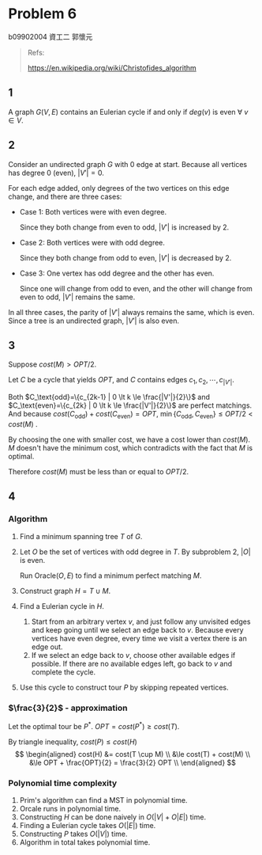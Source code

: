 # Problem 6

b09902004 資工二 郭懷元

> Refs:
>
> https://en.wikipedia.org/wiki/Christofides_algorithm

## 1

A graph $G(V,E)$ contains an Eulerian cycle if and only if $deg(v)$ is even $\forall\ v\in V$.

## 2

Consider an undirected graph $G$ with 0 edge at start. Because all vertices has degree 0 (even), $|V'| = 0$.

For each edge added, only degrees of the two vertices on this edge change, and there are three cases:

- Case 1: Both vertices were with even degree.

  Since they both change from even to odd, $|V'|$ is increased by 2.

- Case 2: Both vertices were with odd degree.

  Since they both change from odd to even, $|V'|$ is decreased by 2.

- Case 3: One vertex has odd degree and the other has even.

  Since one will change from odd to even, and the other will change from even to odd, $|V'|$ remains the same.

In all three cases, the parity of $|V'|$ always remains the same, which is even. Since a tree is an undirected graph, $|V'|$ is also even.

## 3

Suppose $cost(M) \gt OPT/2$.

Let $C$ be a cycle that yields $OPT$, and $C$ contains edges $c_1 , c_2 , \cdots , c_{|V'|}$.

Both $C_\text{odd}=\{c_{2k-1} | 0 \lt k \le \frac{|V'|}{2}\}$ and $C_\text{even}=\{c_{2k} | 0 \lt k \le \frac{|V'|}{2}\}$ are perfect matchings. And because $cost(C_\text{odd})+cost(C_\text{even})=OPT$, $\min\{C_\text{odd},C_\text{even}\} \le OPT/2 \lt cost(M)$ .

By choosing the one with smaller cost, we have a cost lower than $cost(M)$. $M$ doesn't have the minimum cost, which contradicts with the fact that $M$ is optimal.

Therefore $cost(M)$ must be less than or equal to $OPT/2$.

## 4

### Algorithm

1. Find a minimum spanning tree $T$ of $G$.

2. Let $O$ be the set of vertices with odd degree in $T$. By subproblem 2, $|O|$ is even.

   Run $\text{Oracle}(O,E)$ to find a minimum perfect matching $M$.

3. Construct graph $H=T \cup M$.

4. Find a Eulerian cycle in $H$. 

   1. Start from an arbitrary vertex $v$, and just follow any unvisited edges and keep going until we select an edge back to $v$. Because every vertices have even degree, every time we visit a vertex there is an edge out.
   2. If we select an edge back to $v$, choose other available edges if possible. If there are no available edges left, go back to $v$ and complete the cycle.

5. Use this cycle to construct tour $P$ by skipping repeated vertices.

### $\frac{3}{2}$ - approximation

Let the optimal tour be $P^*$. $OPT = cost(P^*) \ge cost(T)$.

By triangle inequality, $cost(P) \le cost(H)$
$$
\begin{aligned}
cost(H)
&= cost(T \cup M) \\
&\le cost(T) + cost(M) \\
&\le OPT + \frac{OPT}{2} = \frac{3}{2} OPT \\
\end{aligned}
$$

### Polynomial time complexity

1. Prim's algorithm can find a MST in polynomial time.
2. $\text{Orcale}$ runs in polynomial time.
3. Constructing $H$ can be done naively in $O(|V|+O|E|)$ time.
4. Finding a Eulerian cycle takes $O(|E|)$ time.
5. Constructing $P$ takes $O(|V|)$ time.
6. Algorithm in total takes polynomial time.
